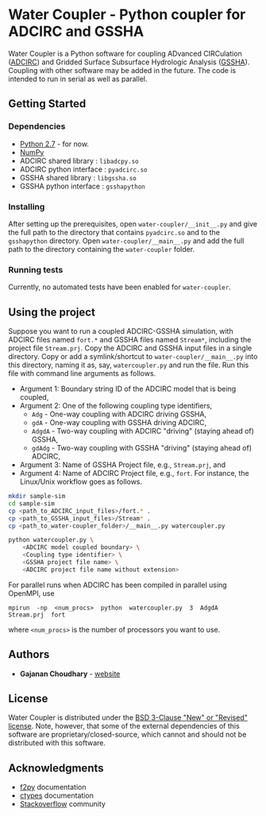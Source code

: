 # Water Coupler - Python coupler for ADCIRC and GSSHA

Water Coupler is a Python software for coupling ADvanced CIRCulation
([ADCIRC](http://adcirc.org/)) and Gridded Surface Subsurface Hydrologic
Analysis ([GSSHA](https://www.gsshawiki.com/)). Coupling with other software may
be added in the future. The code is intended to run in serial as well as
parallel.


## Getting Started

### Dependencies

* [Python 2.7](https://www.python.org/downloads/release/python-2718/) - for now.
* [NumPy](https://numpy.org/)
* ADCIRC shared library   : `libadcpy.so`
* ADCIRC python interface : `pyadcirc.so`
* GSSHA shared library    : `libgssha.so`
* GSSHA python interface  : `gsshapython`

### Installing

After setting up the prerequisites, open `water-coupler/__init__.py` and
give the full path to the directory that contains `pyadcirc.so` and to the
`gsshapython` directory. Open `water-coupler/__main__.py` and add the full path
to the directory containing the `water-coupler` folder.

### Running tests

Currently, no automated tests have been enabled for `water-coupler`.


## Using the project

Suppose you want to run a coupled ADCIRC-GSSHA simulation, with ADCIRC files
named `fort.*` and GSSHA files named `Stream*`, including the project file
`Stream.prj`. Copy the ADCIRC and GSSHA input files in a single directory. Copy
or add a symlink/shortcut to `water-coupler/__main__.py` into this directory,
naming it as, say, `watercoupler.py` and run the file. Run this file with
command line arguments as follows.
 - Argument 1: Boundary string ID of the ADCIRC model that is being coupled,
 - Argument 2: One of the following coupling type identifiers,
   * `Adg`   - One-way coupling with ADCIRC driving GSSHA,
   * `gdA`   - One-way coupling with GSSHA driving ADCIRC,
   * `AdgdA` - Two-way coupling with ADCIRC "driving" (staying ahead of) GSSHA,
   * `gdAdg` - Two-way coupling with GSSHA "driving" (staying ahead of) ADCIRC,
 - Argument 3: Name of GSSHA Project file, e.g., `Stream.prj`, and
 - Argument 4: Name of ADCIRC Project file, e.g., `fort`.
For instance, the Linux/Unix workflow goes as follows.
```bash
mkdir sample-sim
cd sample-sim
cp <path_to_ADCIRC_input_files>/fort.* .
cp <path_to_GSSHA_input_files>/Stream* .
cp <path_to_water-coupler_folder>/__main__.py watercoupler.py

python watercoupler.py \
    <ADCIRC model coupled boundary> \
    <Coupling type identifier> \
    <GSSHA project file name> \
    <ADCIRC project file name without extension>
```

For parallel runs when ADCIRC has been compiled in parallel using OpenMPI, use
```
mpirun  -np  <num_procs>  python  watercoupler.py  3  AdgdA  Stream.prj  fort
```
where `<num_procs>` is the number of processors you want to use.


## Authors

* **Gajanan Choudhary** - [website](https://users.oden.utexas.edu/~gajanan/)


## License

Water Coupler is distributed under the
[BSD 3-Clause "New" or "Revised" license](LICENSE). Note, however, that some of
the external dependencies of this software are proprietary/closed-source, which
cannot and should not be distributed with this software.


## Acknowledgments

* [f2py](https://numpy.org/doc/stable/f2py/) documentation
* [ctypes](https://docs.python.org/2.7/library/ctypes.html) documentation
* [Stackoverflow](https://stackoverflow.com/) community

